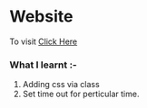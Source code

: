 # Website
To visit [Click Here](https://sunit130.github.io/Web-Dev-Projects/Disappear%20ninja/)

### What I learnt :-
  1. Adding css via class
  2. Set time out for perticular time.
